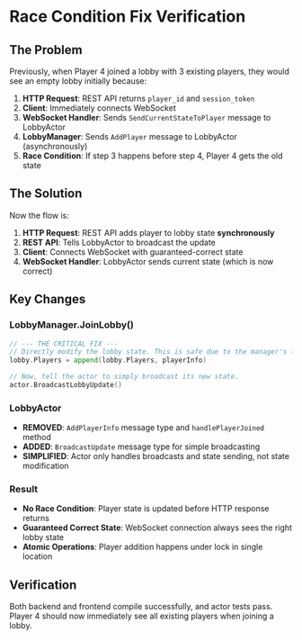 # Race Condition Fix Verification

## The Problem
Previously, when Player 4 joined a lobby with 3 existing players, they would see an empty lobby initially because:

1. **HTTP Request**: REST API returns `player_id` and `session_token`
2. **Client**: Immediately connects WebSocket
3. **WebSocket Handler**: Sends `SendCurrentStateToPlayer` message to LobbyActor
4. **LobbyManager**: Sends `AddPlayer` message to LobbyActor (asynchronously)
5. **Race Condition**: If step 3 happens before step 4, Player 4 gets the old state

## The Solution
Now the flow is:

1. **HTTP Request**: REST API adds player to lobby state **synchronously**
2. **REST API**: Tells LobbyActor to broadcast the update
3. **Client**: Connects WebSocket with guaranteed-correct state
4. **WebSocket Handler**: LobbyActor sends current state (which is now correct)

## Key Changes

### LobbyManager.JoinLobby()
```go
// --- THE CRITICAL FIX ---
// Directly modify the lobby state. This is safe due to the manager's lock.
lobby.Players = append(lobby.Players, playerInfo)

// Now, tell the actor to simply broadcast its new state.
actor.BroadcastLobbyUpdate()
```

### LobbyActor
- **REMOVED**: `AddPlayerInfo` message type and `handlePlayerJoined` method
- **ADDED**: `BroadcastUpdate` message type for simple broadcasting
- **SIMPLIFIED**: Actor only handles broadcasts and state sending, not state modification

### Result
- **No Race Condition**: Player state is updated before HTTP response returns
- **Guaranteed Correct State**: WebSocket connection always sees the right lobby state
- **Atomic Operations**: Player addition happens under lock in single location

## Verification
Both backend and frontend compile successfully, and actor tests pass.
Player 4 should now immediately see all existing players when joining a lobby.